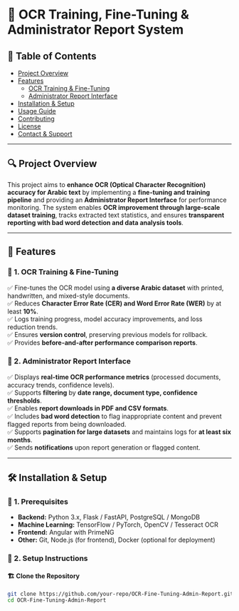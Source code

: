 # 📌 OCR Training, Fine-Tuning & Administrator Report System

## 📖 Table of Contents
- [Project Overview](#project-overview)
- [Features](#features)
  - [OCR Training & Fine-Tuning](#ocr-training--fine-tuning)
  - [Administrator Report Interface](#administrator-report-interface)
- [Installation & Setup](#installation--setup)
- [Usage Guide](#usage-guide)
- [Contributing](#contributing)
- [License](#license)
- [Contact & Support](#contact--support)

---

## 🔍 Project Overview
This project aims to **enhance OCR (Optical Character Recognition) accuracy for Arabic text** by implementing a **fine-tuning and training pipeline** and providing an **Administrator Report Interface** for performance monitoring. The system enables **OCR improvement through large-scale dataset training**, tracks extracted text statistics, and ensures **transparent reporting with bad word detection and data analysis tools**.

---

## 🚀 Features

### 📌 1. OCR Training & Fine-Tuning
✅ Fine-tunes the OCR model using **a diverse Arabic dataset** with printed, handwritten, and mixed-style documents.  
✅ Reduces **Character Error Rate (CER) and Word Error Rate (WER)** by at least **10%**.  
✅ Logs training progress, model accuracy improvements, and loss reduction trends.  
✅ Ensures **version control**, preserving previous models for rollback.  
✅ Provides **before-and-after performance comparison reports**.  

### 📌 2. Administrator Report Interface
✅ Displays **real-time OCR performance metrics** (processed documents, accuracy trends, confidence levels).  
✅ Supports **filtering** by **date range, document type, confidence thresholds**.  
✅ Enables **report downloads in PDF and CSV formats**.  
✅ Includes **bad word detection** to flag inappropriate content and prevent flagged reports from being downloaded.  
✅ Supports **pagination for large datasets** and maintains logs for **at least six months**.  
✅ Sends **notifications** upon report generation or flagged content.  

---

## 🛠 Installation & Setup

### 🔹 1. Prerequisites
- **Backend:** Python 3.x, Flask / FastAPI, PostgreSQL / MongoDB  
- **Machine Learning:** TensorFlow / PyTorch, OpenCV / Tesseract OCR  
- **Frontend:** Angular with PrimeNG  
- **Other:** Git, Node.js (for frontend), Docker (optional for deployment)  

### 🔹 2. Setup Instructions
#### 🏗 Clone the Repository
```bash
git clone https://github.com/your-repo/OCR-Fine-Tuning-Admin-Report.git
cd OCR-Fine-Tuning-Admin-Report

